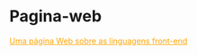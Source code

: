 # Pagina-web
<a href="https://rafaelqueirozvilaca1.github.io/pagina-web/">Uma página Web sobre as linguagens front-end</a> 
<style>
  a {
    color:orange;
  }
</style>
